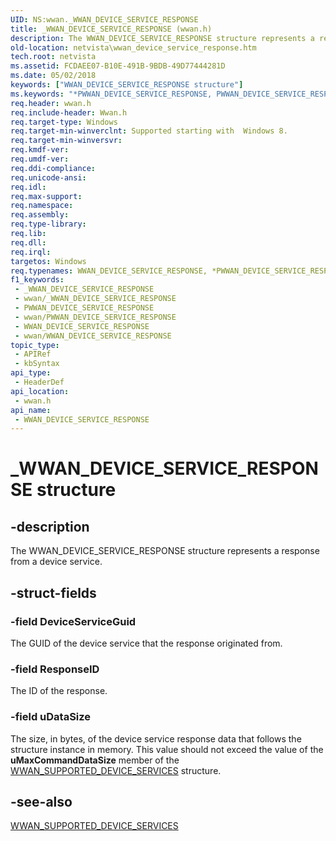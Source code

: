 ```yaml
---
UID: NS:wwan._WWAN_DEVICE_SERVICE_RESPONSE
title: _WWAN_DEVICE_SERVICE_RESPONSE (wwan.h)
description: The WWAN_DEVICE_SERVICE_RESPONSE structure represents a response from a device service.
old-location: netvista\wwan_device_service_response.htm
tech.root: netvista
ms.assetid: FCDAEE07-B10E-491B-9BDB-49D77444281D
ms.date: 05/02/2018
keywords: ["WWAN_DEVICE_SERVICE_RESPONSE structure"]
ms.keywords: "*PWWAN_DEVICE_SERVICE_RESPONSE, PWWAN_DEVICE_SERVICE_RESPONSE, PWWAN_DEVICE_SERVICE_RESPONSE structure pointer [Network Drivers Starting with Windows Vista], WWAN_DEVICE_SERVICE_RESPONSE, WWAN_DEVICE_SERVICE_RESPONSE structure [Network Drivers Starting with Windows Vista], _WWAN_DEVICE_SERVICE_RESPONSE, netvista.wwan_device_service_response, wwan/PWWAN_DEVICE_SERVICE_RESPONSE, wwan/WWAN_DEVICE_SERVICE_RESPONSE"
req.header: wwan.h
req.include-header: Wwan.h
req.target-type: Windows
req.target-min-winverclnt: Supported starting with  Windows 8.
req.target-min-winversvr: 
req.kmdf-ver: 
req.umdf-ver: 
req.ddi-compliance: 
req.unicode-ansi: 
req.idl: 
req.max-support: 
req.namespace: 
req.assembly: 
req.type-library: 
req.lib: 
req.dll: 
req.irql: 
targetos: Windows
req.typenames: WWAN_DEVICE_SERVICE_RESPONSE, *PWWAN_DEVICE_SERVICE_RESPONSE
f1_keywords:
 - _WWAN_DEVICE_SERVICE_RESPONSE
 - wwan/_WWAN_DEVICE_SERVICE_RESPONSE
 - PWWAN_DEVICE_SERVICE_RESPONSE
 - wwan/PWWAN_DEVICE_SERVICE_RESPONSE
 - WWAN_DEVICE_SERVICE_RESPONSE
 - wwan/WWAN_DEVICE_SERVICE_RESPONSE
topic_type:
 - APIRef
 - kbSyntax
api_type:
 - HeaderDef
api_location:
 - wwan.h
api_name:
 - WWAN_DEVICE_SERVICE_RESPONSE
---
```


# _WWAN_DEVICE_SERVICE_RESPONSE structure


## -description

The WWAN_DEVICE_SERVICE_RESPONSE structure represents a response from a device service.

## -struct-fields

### -field DeviceServiceGuid

The GUID of the device service that the response originated from.

### -field ResponseID

The ID of the response.

### -field uDataSize

The size, in bytes, of the device service response data that follows the structure instance in memory. This value should not exceed the value of the <b>uMaxCommandDataSize</b> member of the <a href="/windows-hardware/drivers/ddi/wwan/ns-wwan-_wwan_supported_device_services">WWAN_SUPPORTED_DEVICE_SERVICES</a> structure.

## -see-also

<a href="/windows-hardware/drivers/ddi/wwan/ns-wwan-_wwan_supported_device_services">WWAN_SUPPORTED_DEVICE_SERVICES</a>